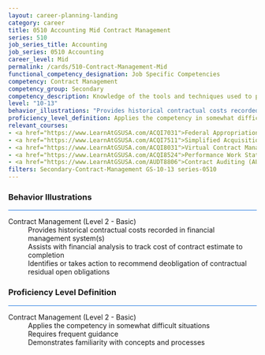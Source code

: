 ```yaml
---
layout: career-planning-landing
category: career
title: 0510 Accounting Mid Contract Management
series: 510
job_series_title: Accounting
job_series: 0510 Accounting
career_level: Mid
permalink: /cards/510-Contract-Management-Mid
functional_competency_designation: Job Specific Competencies
competency: Contract Management
competency_group: Secondary
competency_description: Knowledge of the tools and techniques used to propose, plan, initiate, and manage contracts and other Federal funding instruments and the associated deliverables, deadlines, and contract terms and conditions.
level: "10-13"
behavior_illustrations: "Provides historical contractual costs recorded in financial management system(s) ? Assists with financial analysis to track cost of contract estimate to completion ? Identifies or takes action to recommend deobligation of contractual residual open obligations"
proficiency_level_definition: Applies the competency in somewhat difficult situations ? Requires frequent guidance ? Demonstrates familiarity with concepts and processes 
relevant_courses: 
- <a href="https://www.LearnAtGSUSA.com/ACQI7031">Federal Appropriations Law for Acquisition Professionals (ACQI7030), GSU</a>
- <a href="https://www.LearnAtGSUSA.com/ACQI7511">Simplified Acquisition Procedures (ACQI7506), GSU</a>
- <a href="https://www.LearnAtGSUSA.com/ACQI8031">Virtual Contract Management (ACQI8030), GSU</a>
- <a href="https://www.LearnAtGSUSA.com/ACQI8524">Performance Work Statements (ACQI8519), GSU</a>
- <a href="https://www.LearnAtGSUSA.com/AUDT8806">Contract Auditing (AUDT8801), GSU</a>
filters: Secondary-Contract-Management GS-10-13 series-0510
---
```


<div class="desktop:grid-col-6 margin-y-3">
  <div class="border-top-2 bg-white padding-3 shadow-5 height-full members-hover border-1px button-border border-top-blue radius-lg card-text-color">
    <h3>Behavior Illustrations</h3>
    <hr style="background-color: #1b74e0 !important;"/>
    <dl class="text-base card-content-color"><dt>Contract Management (Level 2 - Basic)</dt><dd>Provides historical contractual costs recorded in financial management system(s) </dd><dd> Assists with financial analysis to track cost of contract estimate to completion </dd><dd> Identifies or takes action to recommend deobligation of contractual residual open obligations</dd></dl>
  </div>
</div>
<div class="desktop:grid-col-6 margin-y-3">
  <div class="border-top-2 bg-white padding-3 shadow-5 height-full members-hover border-1px button-border border-top-blue radius-lg card-text-color">
    <h3>Proficiency Level Definition</h3>
     <hr style="background-color: #1b74e0 !important;"/>
    <dl class="text-base card-content-color"><dt>Contract Management (Level 2 - Basic)</dt><dd>Applies the competency in somewhat difficult situations </dd><dd> Requires frequent guidance </dd><dd> Demonstrates familiarity with concepts and processes </dd></dl>
  </div>
</div>